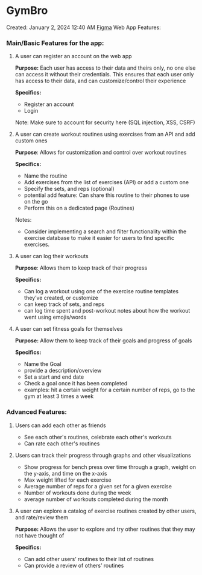 # GymBro

Created: January 2, 2024 12:40 AM
[Figma](https://www.figma.com/file/tP9nC5a0Nexge9TKUJFty0/GymFlowz?type=design&node-id=9%3A40&mode=design&t=8VMzeIQOzeazO3q7-1)
Web App Features:


### Main/Basic Features for the app:

1. A user can register an account on the web app 
    
    **Purpose:** Each user has access to their data and theirs only, no one else can access it without their credentials. This ensures that each user only has access to their data, and can customize/control their experience
    
    **Specifics:**
    
    - Register an account
    - Login
    
    Note: Make sure to account for security here (SQL injection, XSS, CSRF)
    
2. A user can create workout routines using exercises from an API and add custom ones
    
    **Purpose**: Allows for customization and control over workout routines
    
    **Specifics:**
    
    - Name the routine
    - Add exercises from the list of exercises (API) or add a custom one
    - Specify the sets, and reps (optional)
    - potential add feature: Can share this routine to their phones to use on the go
    - Perform this on a dedicated page (Routines)
    
    Notes:
    
    - Consider implementing a search and filter functionality within the exercise database to make it easier for users to find specific exercises.
    
3. A user can log their workouts 
    
    **Purpose**: Allows them to keep track of their progress
    
    **Specifics:**
    
    - Can log a workout using one of the exercise routine templates they’ve created, or customize
    - can keep track of sets, and reps
    - can log time spent and post-workout notes about how the workout went using emojis/words
    
4. A user can set fitness goals for themselves
    
    **Purpose:** Allow them to keep track of their goals and progress of goals
    
    **Specifics:**
    
    - Name the Goal
    - provide a description/overview
    - Set a start and end date
    - Check a goal once it has been completed
    - examples: hit a certain weight for a certain number of reps, go to the gym at least 3 times a week
    

### Advanced Features:

1. Users can add each other as friends
    - See each other's routines, celebrate each other's workouts
    - Can rate each other's routines

1. Users can track their progress through graphs and other visualizations
    - Show progress for bench press over time through a graph, weight on the y-axis, and time on the x-axis
    - Max weight lifted for each exercise
    - Average number of reps for a given set for a given exercise
    - Number of workouts done during the week
    - average number of workouts completed during the month
    
2. A user can explore a catalog of exercise routines created by other users, and rate/review them
    
    **Purpose:** Allows the user to explore and try other routines that they may not have thought of
    
    **Specifics:**
    
    - Can add other users’ routines to their list of routines
    - Can provide a review of others’ routines
